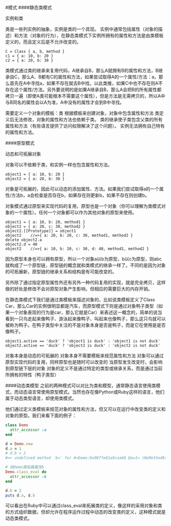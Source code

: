 #模式
####静态类模式

实例和类

类是一些列实例的抽象，实例是类的一个具现。
实例中通常包括属性（对象的描述）和方法（对象的行为），在静态类模式下实例所拥有的属性和方法是由类模板定义的，而且定义后是不允许改变的。
```
C = Class { a, b, method }
c1 = { a: 10, b: 20 }
c2 = { a: 20, b: 30 }
```
类模式通过类的继承来复用代码，A继承自B，那么A就拥有B的属性和方法，B继承自C，那么A、B都有C的属性和方法，如果尝试取得A的一个属性/方法：a，那么首先在A中寻找a，如果不存在就去B中找，以此类推，如果C中也不存在则A不存在这个属性/方法。另外要说明的是如果A继承自B，那么A会把B的所有属性都拷贝一遍（即使A类可能根本不需要这个属性），但是方法是无需拷贝的，所以A中与B同名的属性会以A为准，A中没有的属性才会到B中寻找。

需要定义一个对象的模板：类
根据模板来创建对象，对象中包含属性和方法
类定义后无法修改，对象的属性和方法也依赖于类。
类的继承使子类包含父类的所有属性和方法（有些语言提供了访问权限解决了这个问题）。
实例无法拥有自己特有的属性和方法。


####原型模式

动态和可拓展对象

对象可以不依赖于类，和实例一样也包含属性和方法。
```
object1 = { a: 10, b: 20 }
object2 = { a: 20, b: 30 }
```
对象是可拓展的，因此可以动态的添加属性、方法。如果我们尝试取得a的一个属性/方法b，a会检查是否存在b，如果存在则更新b，如果不存在则创建b。

对象模式通过原型来实现代码的复用，原型也是一个对象（你可以理解为类模式对象的一个属性）。任何一个对象都可以作为其他对象的原型来使用。
```
object1 = { a: 10, b: 20, method1 }
object2 = { a: 20, c: 30, method2 }
object2.[[Prototype]] = object1
object2    //=>{ a: 20, b: 20, c: 30, method1, method2 }
delete object2.a
object2.d = 40
object2    //=>{ a: 10, b: 20, c: 30, d: 40, method1, method2 }
```
因为原型本身也可以拥有原型，所以一个对象a以b为原型，b以c为原型，则abc就构成了一个原型链，原型链的概念就和类模式的继承一样了。不同的是因为对象的可拓展新，原型链的继承关系和结构是有可能改变的。

另外除了通过指定原型属性外还有另外一种代码复用的实现，就是完全拷贝，这样做的好处是修改不会对原型对象产生影响，但相应的需要巨大的内存开销。

在静态类模式下我们是通过类模板来描述对象的，比如说类模板定义了Class Car，那么Car的实例很明显都是汽车，而原型模式下则是通过对象鸭子类型（如果一个对象表现的行为是car，那么它就是Car）来表述这一概念的，简单的说当看到一只鸟走起来像鸭子、游泳起来像鸭子、叫起来也像鸭子，那么这只鸟就可以被称为鸭子。在鸭子类型中关注的不是对象本身是否是鸭子，而是它在使用是是否像鸭子。

```
object1.active == 'duck' ? 'object1 is duck' : 'object1 is not duck'
object2.active == 'duck' ? 'object2 is duck' : 'object2 is not duck'
```

对象本身是动态的可拓展的
对象本身不需要模板来规范属性和方法
对象可以通过原型实现代码的复用，同样原型也是随时可以改变的
当原型发生改变时，会影响到原型链下层的对象
对象的定义不是通过特定的类型或继承关系，而是通过当前所拥有的特性（鸭子类型）


####动态类模型
之前的两种模式可以对比为类和模型，通常静态语言使用类模式，而动态语言常使用原型模式。当然也存在像Python或Ruby这样的语言，他们属于动态类型语言，却使用类模式。

他们通过定义类模板来规范对象的属性和方法，但又可以在运行中改变类的定义和对象的原型。我们来看下面的例子：
```ruby
class Demo
  attr_accessor :a
end

d = Demo.new
d.a = 1
# d.b = 2
#=> undefined method `b=' for #<Demo:0x007fe81a9caa68 @a=1> (NoMethodError)

# 给Demo类拓展属性b
Demo.class_eval do
  attr_accessor :b
end

d.b = 2
puts d.a, d.b
```
可以看出在Ruby中可以通过class_eval来拓展类的定义，像这样的采用对象和类的方式组织数据，但却允许在程序运作过程中动态的改变类的定义，这种模式就是动态类模式。
